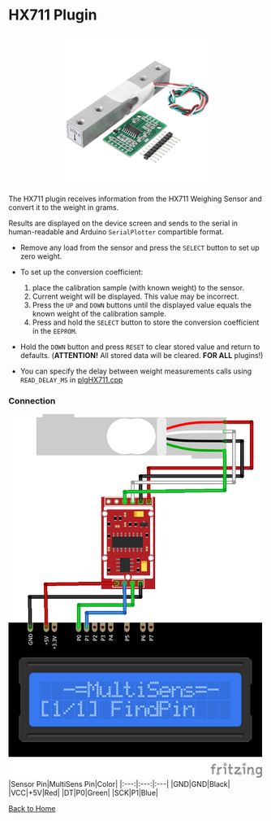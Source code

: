 # HX711 Plugin
<p align="center"><img src="HX711.png"/></p>

The HX711 plugin receives information from the HX711 Weighing Sensor and convert it to the 
weight in grams.

Results are displayed on the device screen and sends to the serial in human-readable and 
Arduino `SerialPlotter` compartible format.

* Remove any load from the sensor and press the `SELECT` button to set up zero weight.

* To set up the conversion coefficient: 
  1. place the calibration sample (with known weight) to the sensor. 
  2. Current weight will be displayed. This value may be incorrect.
  3. Press the `UP` and `DOWN` buttons until the displayed value equals the known weight of the 
calibration sample.
  4. Press and hold the `SELECT` button to store the conversion coefficient in the `EEPROM`.

* Hold the `DOWN` button and press `RESET` to clear stored value and return to defaults. 
  (**ATTENTION!** All stored data will be cleared. **FOR ALL** plugins!)

* You can specify the delay between weight measurements calls using `READ_DELAY_MS` 
  in [plgHX711.cpp](/plgHX711.cpp)



### Connection
![HX711Connection](HX711-CONN.png)
|Sensor Pin|MultiSens Pin|Color|
|:---:|:---:|:---|
|GND|GND|Black|
|VCC|+5V|Red|
|DT|P0|Green|
|SCK|P1|Blue|

[Back to Home](/#supported-devices)

